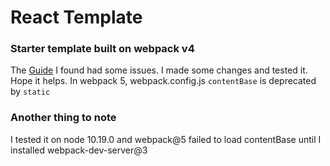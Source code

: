 # React Template
### Starter template built on webpack v4
The [Guide](https://medium.com/edonec/how-to-create-a-react-app-without-create-react-app-aa0b5adba4cd) I found had some issues. I made some changes and tested it. Hope it helps. In webpack 5, webpack.config.js `contentBase` is deprecated by `static`

### Another thing to note
I tested it on node 10.19.0 and webpack@5 failed to load contentBase until I installed webpack-dev-server@3
